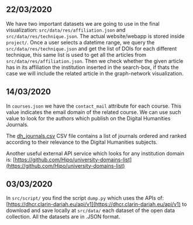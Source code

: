 ## 22/03/2020
We have two important datasets we are going to use in the final visualization: `src/data/res/affiliation.json` and `src/data/res/technique.json`. The actual website/webapp is stored inside `project/`.
Once a user selects a datetime range, we query the `src/data/res/technique.json` and get the list of DOIs for each different technique, this same list is used to get all the articles from `src/data/res/affiliation.json`. Then we check whether the given article has in its affiliation the institution inserted in the search-box, if thats the case we will include the related article in the graph-network visualization. 

## 14/03/2020
In `courses.json` we have the `contact_mail` attribute for each course. This value indicates the email domain of the related course. We can use such value to look for the authors which publish on the Digital Humanities Journals.

The [dh_journals.csv](../../src/data/other/dh_journals.csv) CSV file contains a list of journals ordered and ranked according to their relevance to the Digital Humanities subjects.  

Another useful external API service which looks for any institution domain is: [https://github.com/Hipo/university-domains-list](https://github.com/Hipo/university-domains-list)     

## 03/03/2020
In `src/script/` you find the script `dump.py` which uses the APIs of: [https://dhcr.clarin-dariah.eu/api/v1](https://dhcr.clarin-dariah.eu/api/v1) to download and save locally at `src/data/` each dataset of the open data collection. All the datasets are in .JSON format.
